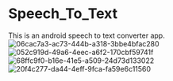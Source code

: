 # Speech_To_Text
This is an android speech to text converter app.
![06cac7a3-ac73-444b-a318-3bbe4bfac280](https://user-images.githubusercontent.com/97887231/162635940-0e075c93-76cc-4d27-8c2c-9a1ca7127a0a.jpg)
![052c919d-49a6-4eec-a6f2-170cbf59741f](https://user-images.githubusercontent.com/97887231/162635943-3d70d11a-19e8-45c4-8649-737d48678675.jpg)
![68ffc9f0-b16e-41e5-a509-24d73d133022](https://user-images.githubusercontent.com/97887231/162635944-eec9c37a-54f8-46f4-aa93-d64b1df247de.jpg)
![20f4c277-da44-4eff-9fca-fa59e6c11560](https://user-images.githubusercontent.com/97887231/162635945-4578e951-0b45-4b45-a7f5-a84ceef6a709.jpg)
